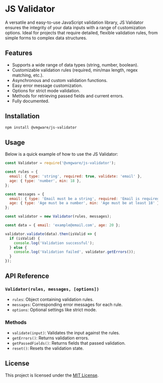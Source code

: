 # JS Validator

A versatile and easy-to-use JavaScript validation library, JS Validator ensures the integrity of your data inputs with a range of customization options. Ideal for projects that require detailed, flexible validation rules, from simple forms to complex data structures.

## Features

- Supports a wide range of data types (string, number, boolean).
- Customizable validation rules (required, min/max length, regex matching, etc.).
- Asynchronous and custom validation functions.
- Easy error message customization.
- Options for strict mode validation.
- Methods for retrieving passed fields and current errors.
- Fully documented.

## Installation

```bash
npm install @vmgware/js-validator
```

## Usage

Below is a quick example of how to use the JS Validator:

```javascript
const Validator = require('@vmgware/js-validator');

const rules = {
  email: { type: 'string', required: true, validate: 'email' },
  age: { type: 'number', min: 18 },
};

const messages = {
  email: { type: 'Email must be a string', required: 'Email is required', validate: 'Invalid email' },
  age: { type: 'Age must be a number', min: 'Age must be at least 18' },
};

const validator = new Validator(rules, messages);

const data = { email: 'example@email.com', age: 20 };

validator.validate(data).then(isValid => {
  if (isValid) {
    console.log('Validation successful');
  } else {
    console.log('Validation failed', validator.getErrors());
  }
});
```

## API Reference

### `Validator(rules, messages, [options])`

- `rules`: Object containing validation rules.
- `messages`: Corresponding error messages for each rule.
- `options`: Optional settings like strict mode.

### Methods

- `validate(input)`: Validates the input against the rules.
- `getErrors()`: Returns validation errors.
- `getPassedFields()`: Returns fields that passed validation.
- `reset()`: Resets the validation state.

## License

This project is licensed under the [MIT License](LICENSE).
